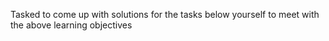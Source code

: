 Tasked to come up with solutions for the tasks below yourself to meet with the above learning objectives
